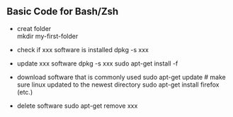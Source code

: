 ## Basic Code for Bash/Zsh

* creat folder<br>
mkdir my-first-folder
* check if xxx software is installed
dpkg -s xxx
*  update xxx software
dpkg -s xxx sudo apt-get install -f

* download software that is commonly used
sudo apt-get update # make sure linux updated to the newest directory
sudo apt-get install firefox (etc.)
* delete software
sudo apt-get remove xxx




<!--stackedit_data:
eyJoaXN0b3J5IjpbMTM2MDc5MzU3MywtMTI2OTc3ODYwMV19
-->